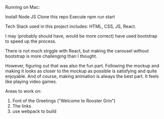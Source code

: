 Running on Mac:

Install Node JS 
Clone this repo
Execute npm run start 

Tech Stack used in this project includes: HTML, CSS, JS, React. 

I may (probably should have, would be more correct) have used bootstrap to speed up the process.

There is not much strggle with React, but making the carousel without bootstrap is more challenging than I thought. 

However, figuring out that was also the fun part. Following the mockup and making it looks as closer to the mockup as possible is satisfying and quite enjoyable. And of course, making animation is always the best part. It feels like playing video games. 

Areas to work on: 
1. Font of the Greetings ("Welcome to Rooster Grin")
2. The links
3. use webpack to build 
